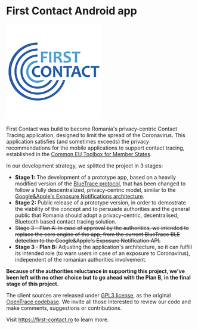 # First Contact Android app

![alt text](./FirstContact.png "First Contact Logo")

First Contact was build to become Romania's privacy-centric Contact Tracing application, designed to limit the spread of the Coronavirus. This application satisfies (and sometimes exceeds) the privacy recommendations for the mobile applications to support contact tracing, established in the <a href="https://ec.europa.eu/health/sites/health/files/ehealth/docs/covid-19_apps_en.pdf">Common EU Toolbox for Member States</a>.

In our development strategy, we splitted the project in 3 stages:
- <b>Stage 1:</b> The development of a prototype app, based on a heavily modified version of the <a href="https://bluetrace.io/Bluetrace">BlueTrace protocol</a>, that has been changed to follow a fully descentralized, privacy-centric model, similar to the <a href="https://developers.google.com/android/exposure-notifications/exposure-notifications-api">Google&Apple's Exposure Notifications architecture</a>. 
- <b>Stage 2:</b> Public release of a prototype version, in order to demostrate the viability of the concept and to persuade authorities and the general public that Romania should adopt a privacy-centric, decentralised, Bluetooth based contact tracing solution.
- <del>Stage 3 - Plan A: In case of approval by the authorities, we intended to replace the core engine of the app, from the current BlueTrace BLE detection to the Google&Apple's Exposure Notification API.</del>
- <b>Stage 3 - Plan B:</b> Adjusting the application's architecture, so it can fulfill its intended role (to warn users in case of an exposure to Coronavirus), independent of the romanian authorities involvement.

<b>Because of the authorities reluctance in supporting this project, we've been left with no other choice but to go ahead with the Plan B, in the final stage of this project.</b>

The client sources are released under <a href="https://github.com/we-the-citizens/first-contact-android/blob/final/LICENSE.md">GPL3 license</a>, as the original <a href="https://github.com/opentrace-community/opentrace-android">OpenTrace codebase</a>. We invite all those interested to review our code and make comments, suggestions or contributions. 

Visit https://first-contact.ro to learn more.
